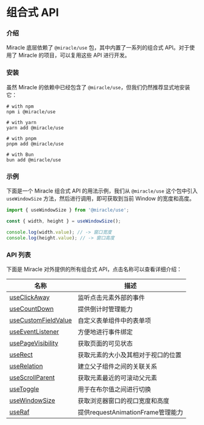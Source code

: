 # 组合式 API

### 介绍

Miracle 底层依赖了 `@miracle/use` 包，其中内置了一系列的组合式 API。对于使用了 Miracle 的项目，可以复用这些 API 进行开发。

### 安装

虽然 Miracle 的依赖中已经包含了 `@miracle/use`，但我们仍然推荐显式地安装它：

```shell
# with npm
npm i @miracle/use

# with yarn
yarn add @miracle/use

# with pnpm
pnpm add @miracle/use

# with Bun
bun add @miracle/use
```

### 示例

下面是一个 Miracle 组合式 API 的用法示例，我们从 `@miracle/use` 这个包中引入 `useWindowSize` 方法，然后进行调用，即可获取到当前 Window 的宽度和高度。

```js
import { useWindowSize } from '@miracle/use';

const { width, height } = useWindowSize();

console.log(width.value); // -> 窗口宽度
console.log(height.value); // -> 窗口高度
```

### API 列表

下面是 Miracle 对外提供的所有组合式 API，点击名称可以查看详细介绍：

| 名称 | 描述 |
| --- | --- |
| [useClickAway](#/zh-CN/use-click-away) | 监听点击元素外部的事件 |
| [useCountDown](#/zh-CN/use-count-down) | 提供倒计时管理能力 |
| [useCustomFieldValue](#/zh-CN/use-custom-field-value) | 自定义表单组件中的表单项 |
| [useEventListener](#/zh-CN/use-event-listener) | 方便地进行事件绑定 |
| [usePageVisibility](#/zh-CN/use-page-visibility) | 获取页面的可见状态 |
| [useRect](#/zh-CN/use-rect) | 获取元素的大小及其相对于视口的位置 |
| [useRelation](#/zh-CN/use-relation) | 建立父子组件之间的关联关系 |
| [useScrollParent](#/zh-CN/use-scroll-parent) | 获取元素最近的可滚动父元素 |
| [useToggle](#/zh-CN/use-toggle) | 用于在布尔值之间进行切换 |
| [useWindowSize](#/zh-CN/use-window-size) | 获取浏览器窗口的视口宽度和高度 |
| [useRaf](#/zh-CN/use-raf) | 提供requestAnimationFrame管理能力 |

